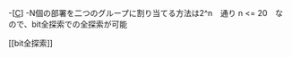 -[[C](https://atcoder.jp/contests/abc374/tasks/abc374_c)]
-N個の部署を二つのグループに割り当てる方法は2^n　通り
n <= 20　なので、bit全探索での全探索が可能



[[bit全探索]]
